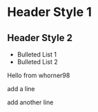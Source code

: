 # Header Style 1

## Header Style 2

* Bulleted List 1
* Bulleted List 2

Hello from whorner98

add a line

add another line
